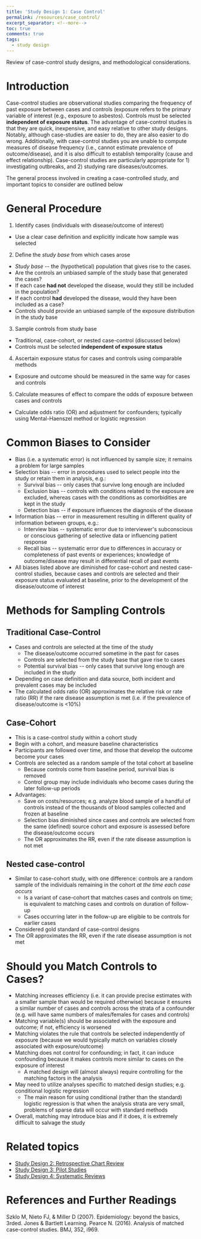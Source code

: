```yaml
---
title: 'Study Design 1: Case Control'
permalink: /resources/case_control/
excerpt_separator: <!--more-->
toc: true
comments: true
tags:
  - study design
---
```


Review of case-control study designs, and methodological considerations. <!--more-->


# Introduction

Case-control studies are observational studies comparing the frequency of past exposure between cases and controls (exposure refers to the primary variable of interest (e.g., exposure to asbestos). Controls must be selected **independent of exposure status**. The advantage of case-control studies is that they are quick, inexpensive, and easy relative to other study designs. Notably, although case-studies are easier to do, they are also easier to do wrong. Additionally, with case-control studies you are unable to compute measures of disease frequency (i.e., cannot estimate prevalence of outcome/disease), and it is also difficult to establish temporality (cause and effect relationship). Case-control studies are particularly appropriate for 1) investigating outbreaks, and 2) studying rare diseases/outcomes.

The general process involved in creating a case-controlled study, and important topics to consider are outlined below

# General Procedure

1. Identify cases (individuals with disease/outcome of interest)
-   Use a clear case definition and explicitly indicate how sample was selected


2. Define the *study base* from which cases arose
-   *Study base* -- the (hypothetical) population that gives rise to the cases.
-   Are the controls an unbiased sample of the study base that generated the cases?
  -   If each case **had not** developed the disease, would they still be included in the population?
  -   If each control **had** developed the disease, would they have been included as a case?
-   Controls should provide an unbiased sample of the exposure distribution in the study base


3. Sample controls from study base
-   Traditional, case-cohort, or nested case-control (discussed below)
-   Controls must be selected **independent of exposure status**

4. Ascertain exposure status for cases and controls using comparable methods
-   Exposure and outcome should be measured in the same way for cases and controls

5.  Calculate measures of effect to compare the odds of exposure between cases and controls
-   Calculate odds ratio (OR) and adjustment for confounders; typically using Mental-Haenszel method or logistic regression

# Common Biases to Consider
-   Bias (i.e. a systematic error) is not influenced by sample size; it remains a problem for large samples
-   Selection bias -- error in procedures used to select people into the study or retain them in analysis, e.g.:
    -   Survival bias -- only cases that survive long enough are included
    -   Exclusion bias -- controls with conditions related to the exposure are excluded, whereas cases with the conditions as comorbidities are kept in the study
    -   Detection bias -- if exposure influences the diagnosis of the disease
-   Information bias -- error in measurement resulting in different quality of information between groups, e.g.:
    -   Interview bias -- systematic error due to interviewer's subconscious or conscious gathering of selective data or influencing patient response
    -   Recall bias -- systematic error due to differences in accuracy or completeness of past events or experiences; knowledge of outcome/disease may result in differential recall of past events
-   All biases listed above are diminished for case-cohort and nested case-control studies, because cases and controls are selected and their exposure status evaluated at baseline, prior to the development of the disease/outcome of interest

# Methods for Sampling Controls

## Traditional Case-Control
-   Cases and controls are selected at the time of the study
    -   The disease/outcome occurred sometime in the past for cases
    -   Controls are selected from the study base that gave rise to cases
    -   Potential survival bias -- only cases that survive long enough are included in the study
-   Depending on case definition and data source, both incident and prevalent cases may be included
-   The calculated odds ratio (OR) approximates the relative risk or rate ratio (RR) if the rare disease assumption is met (i.e. if the prevalence of disease/outcome is \<10%)

## Case-Cohort
-   This is a case-control study within a cohort study
-   Begin with a cohort, and measure baseline characteristics
-   Participants are followed over time, and those that develop the outcome become your cases
-   Controls are selected as a random sample of the total cohort at baseline
    -   Because controls come from baseline period, survival bias is removed
    -   Control group may include individuals who become cases during the later follow-up periods
-   Advantages:
    -   Save on costs/resources; e.g. analyze blood sample of a handful of controls instead of the thousands of blood samples collected and frozen at baseline
    -   Selection bias diminished since cases and controls are selected from the same (defined) source cohort and exposure is assessed before the disease/outcome occurs
    -   The OR approximates the RR, even if the rate disease assumption is not met

## Nested case-control
-   Similar to case-cohort study, with one difference: controls are a random sample of the individuals remaining in the cohort *at the time each case occurs*
    -   Is a variant of case-cohort that matches cases and controls on time; is equivalent to matching cases and controls on duration of follow-up
    -   Cases occurring later in the follow-up are eligible to be controls for earlier cases
-   Considered gold standard of case-control designs
-   The OR approximates the RR, even if the rate disease assumption is not met

# Should you Match Controls to Cases?
-   Matching increases efficiency (i.e. it can provide precise estimates with a smaller sample than would be required otherwise) because it ensures a similar number of cases and controls across the strata of a confounder (e.g. will have same numbers of males/females for cases and controls)
-   Matching variable(s) should be associated with the exposure and outcome; if not, efficiency is worsened
-   Matching violates the rule that controls be selected independently of exposure (because we would typically match on variables closely associated with exposure/outcome)
-   Matching does not control for confounding; in fact, it can induce confounding because it makes controls more similar to cases on the exposure of interest
    -   A matched design will (almost always) require controlling for the matching factors in the analysis
-   May need to utilize analyses specific to matched design studies; e.g. conditional logistic regression
    -   The main reason for using conditional (rather than the standard) logistic regression is that when the analysis strata are very small, problems of sparse data will occur with standard methods
-   Overall, matching may introduce bias and if it does, it is extremely difficult to salvage the study


# Related topics
-   [Study Design 2: Retrospective Chart Review](/resources/chart_review/)
-   [Study Design 3: Pilot Studies](/resources/pilot-studies/)
-   [Study Design 4: Systematic Reviews](/resources/systematic-reviews/)


# References and Further Readings
Szklo M, Nieto FJ, & Miller D (2007). Epidemiology: beyond the basics, 3rded. Jones & Bartlett Learning.
Pearce N. (2016). Analysis of matched case-control studies. BMJ, 352, i969.
